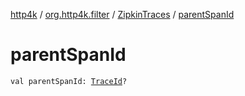 [http4k](../../index.md) / [org.http4k.filter](../index.md) / [ZipkinTraces](index.md) / [parentSpanId](./parent-span-id.md)

# parentSpanId

`val parentSpanId: `[`TraceId`](../-trace-id/index.md)`?`